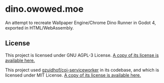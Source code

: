 # dino.owowed.moe

An attempt to recreate Wallpaper Engine/Chrome Dino Runner in Godot 4, exported in HTML/WebAssembly.

## License

This project is licensed under GNU AGPL-3 License. [A copy of its license is available here.](https://github.com/owowed/dino.owowed.moe/blob/main/LICENSE.AGPL3)

This project used [gzuidhof/coi-serviceworker](https://github.com/gzuidhof/coi-serviceworker/) in its codebase, and which is licensed under MIT License. [A copy of its license is available here.](https://github.com/owowed/dino.owowed.moe/blob/main/LICENSE.COI-SW.MIT)